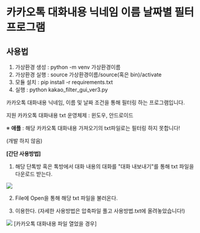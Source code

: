 # 카카오톡 대화내용 닉네임 이름 날짜별 필터 프로그램

## 사용법
1. 가상환경 생성 : python -m venv 가상환경이름
2. 가상환경 실행 : source 가상환경이름/source(혹은 bin)/activate
3. 모듈 설치 : pip install -r requirements.txt
4. 실행 : python kakao_filter_gui_ver3.py

카카오톡 대화내용 닉네임, 이름 및 날짜 조건을 통해 필터링 하는 프로그램입니다.

지원 카카오톡 대화내용 txt 운영체제 : 윈도우, 안드로이드

※ **애플** : 해당 카카오톡 대화내용 가져오기의 txt파일로는 필터링 하지 못합니다!

(개발 하지 않음)

**[간단 사용방법]**
1. 해당 단톡방 혹은 톡방에서 대화 내용의 대화를 "대화 내보내기"를 통해 txt 파일을 다운로드 받는다.

![](https://img1.daumcdn.net/thumb/R1280x0/?scode=mtistory2&fname=https%3A%2F%2Fblog.kakaocdn.net%2Fdn%2FbREkZk%2FbtqIMW8sjV8%2FPgyMKl2EXuVaQBxdmWj1P0%2Fimg.png)

2. File에 Open을 통해 해당 txt 파일을 불러온다.

3. 이용한다. (자세한 사용방법은 압축파일 풀고 사용방법.txt에 올려놓았습니다!)

![](https://img1.daumcdn.net/thumb/R1280x0/?scode=mtistory2&fname=https%3A%2F%2Fblog.kakaocdn.net%2Fdn%2FbAEmdb%2FbtqIz5FZTy3%2FbwEtmkcuf019ifKk7MKEj0%2Fimg.png)
[카카오톡 대화내용 파일 열었을 경우]
